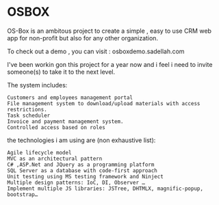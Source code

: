 # OSBOX
OS-Box is an ambitous project to create a simple , easy to use CRM web app for non-profit but also for any other organization.

To check out a demo , you can visit : osboxdemo.sadellah.com

I've been workin gon this project for a year now and i feel i need to invite someone(s) to take it to the next level.

The system includes:

    Customers and employees management portal
    File management system to download/upload materials with access restrictions.
    Task scheduler
    Invoice and payment management system.
    Controlled access based on roles

the technologies i am using are (non exhaustive list): 
 
    Agile lifecycle model
    MVC as an architectural pattern
    C# ,ASP.Net and JQuery as a programming platform
    SQL Server as a database with code-first approach
    Unit testing using MS testing framework and Ninject
    Multiple design patterns: IoC, DI, Observer …
    Implement multiple JS libraries: JSTree, DHTMLX, magnific-popup, bootstrap…
